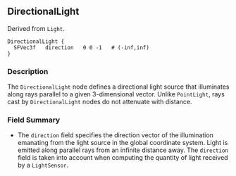## DirectionalLight

Derived from `Light`.


```
DirectionalLight {
  SFVec3f   direction   0 0 -1   # (-inf,inf)
}
```

### Description

The `DirectionalLight` node defines a directional light source that illuminates
along rays parallel to a given 3-dimensional vector. Unlike `PointLight`, rays
cast by `DirectionalLight` nodes do not attenuate with distance.

### Field Summary

- The `direction` field specifies the direction vector of the illumination emanating from the light source in the global coordinate system. Light is emitted along parallel rays from an infinite distance away. The `direction` field is taken into account when computing the quantity of light received by a `LightSensor`.

